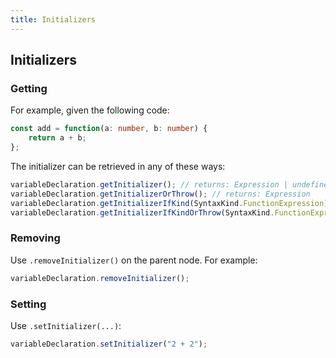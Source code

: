 ```yaml
---
title: Initializers
---
```


## Initializers

### Getting

For example, given the following code:

```ts
const add = function(a: number, b: number) {
    return a + b;
};
```

The initializer can be retrieved in any of these ways:

```ts
variableDeclaration.getInitializer(); // returns: Expression | undefined
variableDeclaration.getInitializerOrThrow(); // returns: Expression
variableDeclaration.getInitializerIfKind(SyntaxKind.FunctionExpression); // returns: Expression | undefined
variableDeclaration.getInitializerIfKindOrThrow(SyntaxKind.FunctionExpression); // returns: Expression
```

### Removing

Use `.removeInitializer()` on the parent node. For example:

```ts
variableDeclaration.removeInitializer();
```

### Setting

Use `.setInitializer(...)`:

```ts
variableDeclaration.setInitializer("2 + 2");
```
